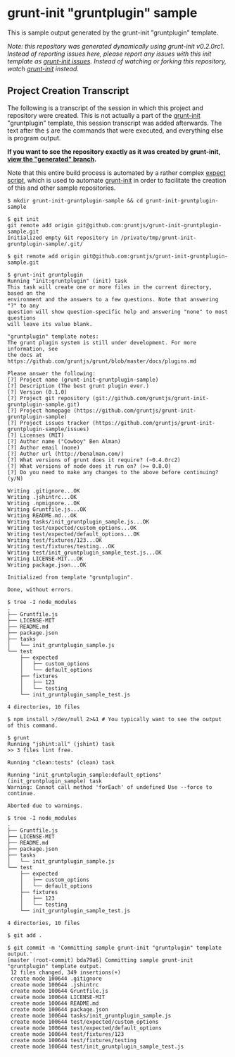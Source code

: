 # grunt-init "gruntplugin" sample

This is sample output generated by the grunt-init "gruntplugin" template.

_Note: this repository was generated dynamically using grunt-init v0.2.0rc1. Instead of
reporting issues here, please report any issues with this init template as
[grunt-init issues][issues]. Instead of watching or forking this repository,
watch [grunt-init][] instead._

## Project Creation Transcript
The following is a transcript of the session in which this project and
repository were created. This is not actually a part of the [grunt-init][]
"gruntplugin" template, this session transcript was added afterwards. The
text after the `$` are the commands that were executed, and everything else is
program output.

**If you want to see the repository exactly as it was created by grunt-init, [view
the "generated" branch][generated].**


[grunt-init]: https://github.com/gruntjs/grunt-init
[issues]: https://github.com/gruntjs/grunt-init/issues
[init]: https://github.com/gruntjs/grunt/blob/master/docs/task_init.md
[expect]: https://github.com/gruntjs/grunt-init/blob/master/dev/generate.exp
[generated]: https://github.com/gruntjs/grunt-init-gruntplugin-sample/tree/generated

Note that this entire build process is automated by a rather complex [expect
script][expect], which is used to automate [grunt-init][] in order to
facilitate the creation of this and other sample repositories.

```
$ mkdir grunt-init-gruntplugin-sample && cd grunt-init-gruntplugin-sample

$ git init
git remote add origin git@github.com:gruntjs/grunt-init-gruntplugin-sample.git
Initialized empty Git repository in /private/tmp/grunt-init-gruntplugin-sample/.git/

$ git remote add origin git@github.com:gruntjs/grunt-init-gruntplugin-sample.git

$ grunt-init gruntplugin
Running "init:gruntplugin" (init) task
This task will create one or more files in the current directory, based on the
environment and the answers to a few questions. Note that answering "?" to any
question will show question-specific help and answering "none" to most questions
will leave its value blank.

"gruntplugin" template notes:
The grunt plugin system is still under development. For more information, see
the docs at https://github.com/gruntjs/grunt/blob/master/docs/plugins.md

Please answer the following:
[?] Project name (grunt-init-gruntplugin-sample) 
[?] Description (The best grunt plugin ever.) 
[?] Version (0.1.0) 
[?] Project git repository (git://github.com/gruntjs/grunt-init-gruntplugin-sample.git) 
[?] Project homepage (https://github.com/gruntjs/grunt-init-gruntplugin-sample) 
[?] Project issues tracker (https://github.com/gruntjs/grunt-init-gruntplugin-sample/issues) 
[?] Licenses (MIT) 
[?] Author name ("Cowboy" Ben Alman) 
[?] Author email (none) 
[?] Author url (http://benalman.com/) 
[?] What versions of grunt does it require? (~0.4.0rc2) 
[?] What versions of node does it run on? (>= 0.8.0) 
[?] Do you need to make any changes to the above before continuing? (y/N) 

Writing .gitignore...OK
Writing .jshintrc...OK
Writing .npmignore...OK
Writing Gruntfile.js...OK
Writing README.md...OK
Writing tasks/init_gruntplugin_sample.js...OK
Writing test/expected/custom_options...OK
Writing test/expected/default_options...OK
Writing test/fixtures/123...OK
Writing test/fixtures/testing...OK
Writing test/init_gruntplugin_sample_test.js...OK
Writing LICENSE-MIT...OK
Writing package.json...OK

Initialized from template "gruntplugin".

Done, without errors.

$ tree -I node_modules
.
├── Gruntfile.js
├── LICENSE-MIT
├── README.md
├── package.json
├── tasks
│   └── init_gruntplugin_sample.js
└── test
    ├── expected
    │   ├── custom_options
    │   └── default_options
    ├── fixtures
    │   ├── 123
    │   └── testing
    └── init_gruntplugin_sample_test.js

4 directories, 10 files

$ npm install >/dev/null 2>&1 # You typically want to see the output of this command.

$ grunt
Running "jshint:all" (jshint) task
>> 3 files lint free.

Running "clean:tests" (clean) task

Running "init_gruntplugin_sample:default_options" (init_gruntplugin_sample) task
Warning: Cannot call method 'forEach' of undefined Use --force to continue.

Aborted due to warnings.

$ tree -I node_modules
.
├── Gruntfile.js
├── LICENSE-MIT
├── README.md
├── package.json
├── tasks
│   └── init_gruntplugin_sample.js
└── test
    ├── expected
    │   ├── custom_options
    │   └── default_options
    ├── fixtures
    │   ├── 123
    │   └── testing
    └── init_gruntplugin_sample_test.js

4 directories, 10 files

$ git add .

$ git commit -m 'Committing sample grunt-init "gruntplugin" template output.'
[master (root-commit) bda79a6] Committing sample grunt-init "gruntplugin" template output.
 12 files changed, 349 insertions(+)
 create mode 100644 .gitignore
 create mode 100644 .jshintrc
 create mode 100644 Gruntfile.js
 create mode 100644 LICENSE-MIT
 create mode 100644 README.md
 create mode 100644 package.json
 create mode 100644 tasks/init_gruntplugin_sample.js
 create mode 100644 test/expected/custom_options
 create mode 100644 test/expected/default_options
 create mode 100644 test/fixtures/123
 create mode 100644 test/fixtures/testing
 create mode 100644 test/init_gruntplugin_sample_test.js

```

